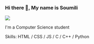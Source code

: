 ### Hi there 👋, My name is Soumili
![](https://wallpaperforu.com/wp-content/uploads/2021/03/Wallpaper-Lofi-Anime-Anime-Girls-Studio-Ghibli-Whisper-Of-Th46-346x230.jpg)

I'm a Computer Science student

Skills: HTML / CSS / JS / C / C++ / Python







